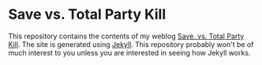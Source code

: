 # Save vs. Total Party Kill

This repository contains the contents of my weblog [Save. vs. Total Party
Kill][2]. The site is generated using [Jekyll][2]. This repository probably
won't be of much interest to you unless you are interested in seeing how Jekyll
works.

[1]: http://save.vs.totalpartykill.ca
[2]: https://github.com/mojombo/jekyll/

